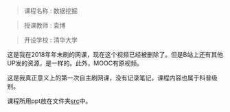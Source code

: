 > 课程名称 : 数据挖掘

> 授课教师 : 袁博

> 开设学校 : 清华大学

这是我在2018年年末刷的网课，现在这个视频已经被删除了。但是B站上还有其他UP发的资源，是一样的。此外，MOOC有原视频。

这是我真正意义上的第一次自主刷网课，没有记录笔记，课程内容也属于科普级别。

课程所用ppt放在文件夹[src](./src/)中。
